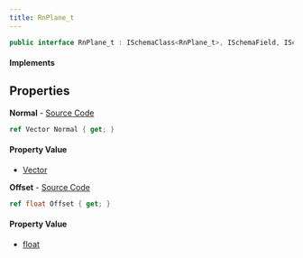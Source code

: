 ```yaml
---
title: RnPlane_t
---
```


```csharp
public interface RnPlane_t : ISchemaClass<RnPlane_t>, ISchemaField, ISchemaClass, INativeHandle
```

#### Implements

## Properties

**Normal** - [Source Code](https://github.com/swiftly-solution/swiftlys2/blob/main/managed/src/SwiftlyS2.Generated/Schemas/Interfaces/RnPlane_t.cs#L16)

```csharp
ref Vector Normal { get; }
```

#### Property Value

- [Vector](/docs/api/shared/natives/vector)

**Offset** - [Source Code](https://github.com/swiftly-solution/swiftlys2/blob/main/managed/src/SwiftlyS2.Generated/Schemas/Interfaces/RnPlane_t.cs#L18)

```csharp
ref float Offset { get; }
```

#### Property Value

- [float](https://learn.microsoft.com/dotnet/api/system.single)

